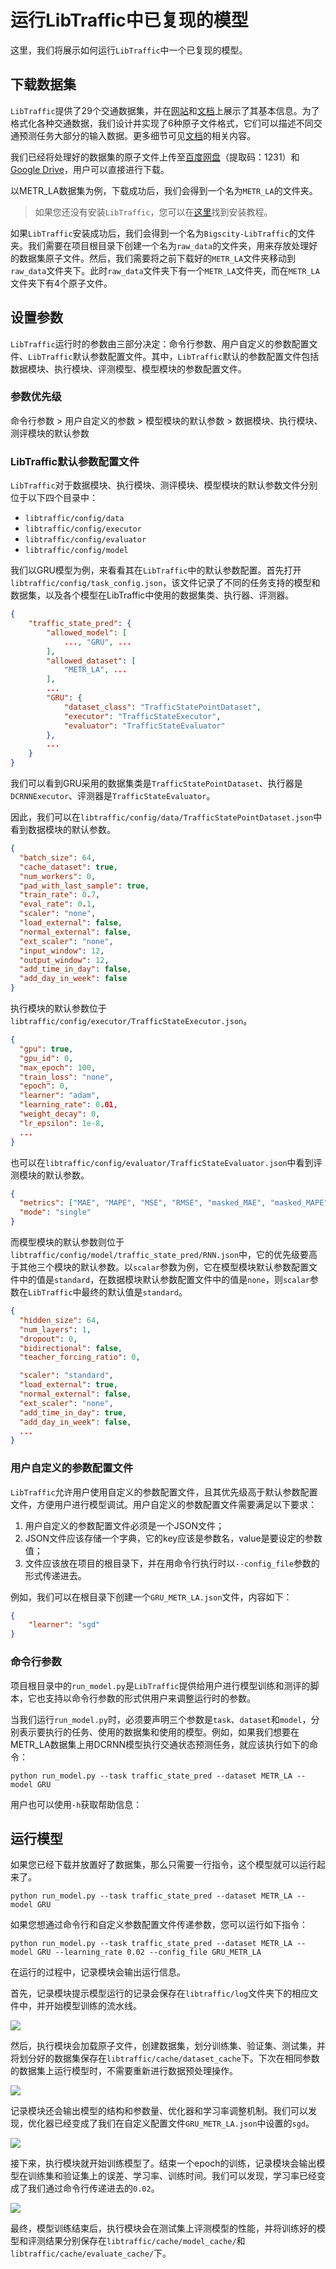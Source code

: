# 运行LibTraffic中已复现的模型

这里，我们将展示如何运行`LibTraffic`中一个已复现的模型。

## 下载数据集

`LibTraffic`提供了29个交通数据集，并在[网站](https://libtraffic.github.io/Bigscity-LibTraffic-Website/#/data)和[文档](../user_guide/data/raw_data.md)上展示了其基本信息。为了格式化各种交通数据，我们设计并实现了6种原子文件格式，它们可以描述不同交通预测任务大部分的输入数据。更多细节可见[文档](../user_guide/data/atomic_files.md)的相关内容。

我们已经将处理好的数据集的原子文件上传至[百度网盘](https://pan.baidu.com/s/1qEfcXBO-QwZfiT0G3IYMpQ#list/path=%2F)（提取码：1231）和[Google Drive](https://drive.google.com/drive/folders/1g5v2Gq1tkOq8XO0HDCZ9nOTtRpB6-gPe)，用户可以直接进行下载。

以METR_LA数据集为例，下载成功后，我们会得到一个名为`METR_LA`的文件夹。

> 如果您还没有安装`LibTraffic`，您可以在[这里](install_quick_start.md)找到安装教程。

如果`LibTraffic`安装成功后，我们会得到一个名为`Bigscity-LibTraffic`的文件夹。我们需要在项目根目录下创建一个名为`raw_data`的文件夹，用来存放处理好的数据集原子文件。然后，我们需要将之前下载好的`METR_LA`文件夹移动到`raw_data`文件夹下。此时`raw_data`文件夹下有一个`METR_LA`文件夹，而在`METR_LA`文件夹下有4个原子文件。

## 设置参数

`LibTraffic`运行时的参数由三部分决定：命令行参数、用户自定义的参数配置文件、`LibTraffic`默认参数配置文件。其中，`LibTraffic`默认的参数配置文件包括数据模块、执行模块、评测模型、模型模块的参数配置文件。

### 参数优先级

命令行参数 > 用户自定义的参数 > 模型模块的默认参数 > 数据模块、执行模块、测评模块的默认参数

### LibTraffic默认参数配置文件

`LibTraffic`对于数据模块、执行模块、测评模块、模型模块的默认参数文件分别位于以下四个目录中：

- `libtraffic/config/data`
- `libtraffic/config/executor`
- `libtraffic/config/evaluator`
- `libtraffic/config/model`

我们以GRU模型为例，来看看其在`LibTraffic`中的默认参数配置。首先打开`libtraffic/config/task_config.json`，该文件记录了不同的任务支持的模型和数据集，以及各个模型在LibTraffic中使用的数据集类、执行器、评测器。

```json
{
    "traffic_state_pred": {
        "allowed_model": [
            ..., "GRU", ...
        ],
        "allowed_dataset": [
        	"METR_LA", ...    
        ],
        ...
        "GRU": {
            "dataset_class": "TrafficStatePointDataset",
            "executor": "TrafficStateExecutor",
            "evaluator": "TrafficStateEvaluator"
        },
        ...
    }
}
```

我们可以看到GRU采用的数据集类是`TrafficStatePointDataset`、执行器是`DCRNNExecutor`、评测器是`TrafficStateEvaluator`。

因此，我们可以在`libtraffic/config/data/TrafficStatePointDataset.json`中看到数据模块的默认参数。

```json
{
  "batch_size": 64,
  "cache_dataset": true,
  "num_workers": 0,
  "pad_with_last_sample": true,
  "train_rate": 0.7,
  "eval_rate": 0.1,
  "scaler": "none",
  "load_external": false,
  "normal_external": false,
  "ext_scaler": "none",
  "input_window": 12,
  "output_window": 12,
  "add_time_in_day": false,
  "add_day_in_week": false
}
```

执行模块的默认参数位于`libtraffic/config/executor/TrafficStateExecutor.json`。

```json
{
  "gpu": true,
  "gpu_id": 0,
  "max_epoch": 100,
  "train_loss": "none",
  "epoch": 0,
  "learner": "adam",
  "learning_rate": 0.01,
  "weight_decay": 0,
  "lr_epsilon": 1e-8,
  ...
}
```

也可以在`libtraffic/config/evaluator/TrafficStateEvaluator.json`中看到评测模块的默认参数。

```json
{
  "metrics": ["MAE", "MAPE", "MSE", "RMSE", "masked_MAE", "masked_MAPE", "masked_MSE", "masked_RMSE", "R2", "EVAR"],
  "mode": "single"
}
```

而模型模块的默认参数则位于`libtraffic/config/model/traffic_state_pred/RNN.json`中，它的优先级要高于其他三个模块的默认参数。以`scalar`参数为例，它在模型模块默认参数配置文件中的值是`standard`，在数据模块默认参数配置文件中的值是`none`，则`scalar`参数在`LibTraffic`中最终的默认值是`standard`。

```json
{
  "hidden_size": 64,
  "num_layers": 1,
  "dropout": 0,
  "bidirectional": false,
  "teacher_forcing_ratio": 0,

  "scaler": "standard",
  "load_external": true,
  "normal_external": false,
  "ext_scaler": "none",
  "add_time_in_day": true,
  "add_day_in_week": false,
  ...
}
```

### 用户自定义的参数配置文件

`LibTraffic`允许用户使用自定义的参数配置文件，且其优先级高于默认参数配置文件，方便用户进行模型调试。用户自定义的参数配置文件需要满足以下要求：

1. 用户自定义的参数配置文件必须是一个JSON文件；
2. JSON文件应该存储一个字典，它的key应该是参数名，value是要设定的参数值；
3. 文件应该放在项目的根目录下，并在用命令行执行时以`--config_file`参数的形式传递进去。

例如，我们可以在根目录下创建一个`GRU_METR_LA.json`文件，内容如下：

```json
{
    "learner": "sgd"
}
```

### 命令行参数

项目根目录中的`run_model.py`是`LibTraffic`提供给用户进行模型训练和测评的脚本，它也支持以命令行参数的形式供用户来调整运行时的参数。

当我们运行`run_model.py`时，必须要声明三个参数是`task`、`dataset`和`model`，分别表示要执行的任务、使用的数据集和使用的模型。例如，如果我们想要在METR_LA数据集上用DCRNN模型执行交通状态预测任务，就应该执行如下的命令：

```
python run_model.py --task traffic_state_pred --dataset METR_LA --model GRU
```

用户也可以使用`-h`获取帮助信息：

## 运行模型

如果您已经下载并放置好了数据集，那么只需要一行指令，这个模型就可以运行起来了。

```
python run_model.py --task traffic_state_pred --dataset METR_LA --model GRU
```

如果您想通过命令行和自定义参数配置文件传递参数，您可以运行如下指令：

```
python run_model.py --task traffic_state_pred --dataset METR_LA --model GRU --learning_rate 0.02 --config_file GRU_METR_LA
```

在运行的过程中，记录模块会输出运行信息。

首先，记录模块提示模型运行的记录会保存在`libtraffic/log`文件夹下的相应文件中，并开始模型训练的流水线。

![](/_static/run_model1.png)

然后，执行模块会加载原子文件，创建数据集，划分训练集、验证集、测试集，并将划分好的数据集保存在`libtraffic/cache/dataset_cache`下。下次在相同参数的数据集上运行模型时，不需要重新进行数据预处理操作。

![](/_static/run_model2.png)

记录模块还会输出模型的结构和参数量、优化器和学习率调整机制。我们可以发现，优化器已经变成了我们在自定义配置文件`GRU_METR_LA.json`中设置的`sgd`。

![](/_static/run_model3.png)

接下来，执行模块就开始训练模型了。结束一个epoch的训练，记录模块会输出模型在训练集和验证集上的误差、学习率、训练时间。我们可以发现，学习率已经变成了我们通过命令行传递进去的`0.02`。

![](/_static/run_model4.png)

最终，模型训练结束后，执行模块会在测试集上评测模型的性能，并将训练好的模型和评测结果分别保存在`libtraffic/cache/model_cache/`和`libtraffic/cache/evaluate_cache/`下。